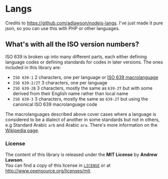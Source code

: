 # Langs

Credits to https://github.com/adlawson/nodejs-langs. I've just made it pure json, so you can use this with PHP or other languages.

## What's with all the ISO version numbers?
ISO 639 is broken up into many different parts, each either defining language
codes or defining standards for codes in later versions. The ones included in
this library are:
 - `ISO 639-1` 2 characters, one per language or [ISO 639 macrolanguage][wiki-macro]
 - `ISO 639-2/2T` 3 characters, one per language
 - `ISO 639-2B` 3 characters, mostly the same as `639-2T` but with some derived from their English name rather than local name
 - `ISO 639-3` 3 characters, mostly the same as `639-2T` but using the canonical ISO 639 macrolanguage code

The macrolanguages described above cover cases where a language is considered
to be a dialect of another in some standards but not in others, e.g Standard
Arabic `arb` and Arabic `ara`. There's more information on the
[Wikipedia page][wiki-macro].

### License
The content of this library is released under the **MIT License** by
**Andrew Lawson**.<br/> You can find a copy of this license in
[`LICENSE`][license] or at http://www.opensource.org/licenses/mit.

<!-- Links -->
[license]: /LICENSE
[wiki-macro]: http://en.wikipedia.org/wiki/ISO_639_macrolanguage
